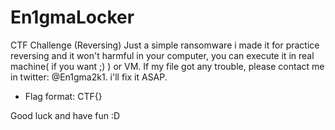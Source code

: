 # En1gmaLocker
CTF Challenge (Reversing)
Just a simple ransomware i made it for practice reversing and it won't harmful in your computer, you can execute it in real machine( if you want ;) ) or VM. If my file got any trouble, please contact me in twitter: @En1gma2k1. i'll fix it ASAP.
* Flag format: CTF{}

Good luck and have fun :D

